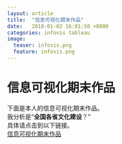 ```yaml
---
layout: article
title:  "信息可视化期末作品"
date:   2018-01-02 16:01:50 +0800
categories: infovis tableau
image:
  teaser: infovis.png
  feature: infovis.png
---
```

# 信息可视化期末作品

下面是本人的信息可视化期末作品。  
我分析是“**全国各省文化建设**？”  
具体请点击到以下链接。  
[信息可视化期末作品](https://public.tableau.com/shared/6B86WFY89?:display_count=yes)